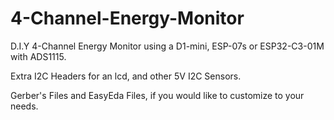 # 4-Channel-Energy-Monitor
D.I.Y 4-Channel Energy Monitor using a D1-mini, ESP-07s or 
ESP32-C3-01M with ADS1115.

Extra I2C Headers for an lcd, and other 5V I2C Sensors.

Gerber's Files and EasyEda Files, if you would like to customize to your needs. 
